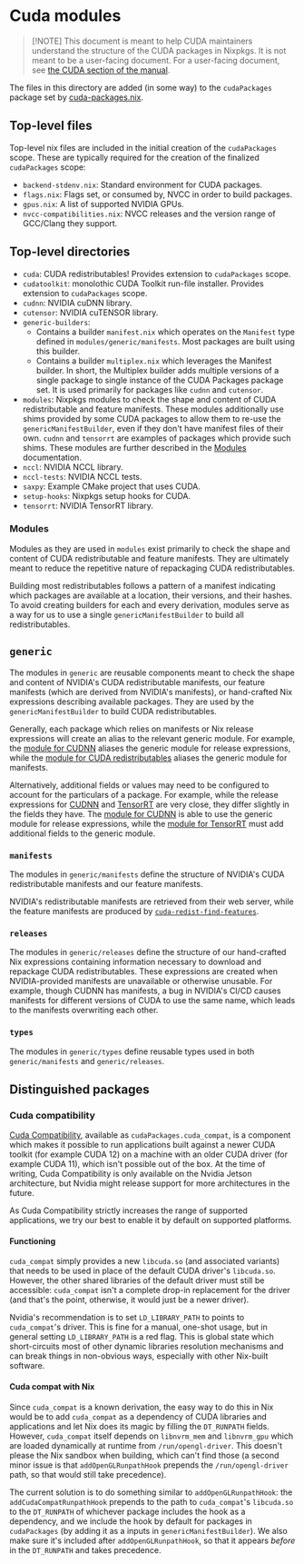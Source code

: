 # Cuda modules

> \[!NOTE\]
> This document is meant to help CUDA maintainers understand the structure of
> the CUDA packages in Nixpkgs. It is not meant to be a user-facing document.
> For a user-facing document, see [the CUDA section of the manual](../../../doc/languages-frameworks/cuda.section.md).

The files in this directory are added (in some way) to the `cudaPackages`
package set by [cuda-packages.nix](../../top-level/cuda-packages.nix).

## Top-level files

Top-level nix files are included in the initial creation of the `cudaPackages`
scope. These are typically required for the creation of the finalized
`cudaPackages` scope:

- `backend-stdenv.nix`: Standard environment for CUDA packages.
- `flags.nix`: Flags set, or consumed by, NVCC in order to build packages.
- `gpus.nix`: A list of supported NVIDIA GPUs.
- `nvcc-compatibilities.nix`: NVCC releases and the version range of GCC/Clang
  they support.

## Top-level directories

- `cuda`: CUDA redistributables! Provides extension to `cudaPackages` scope.
- `cudatoolkit`: monolothic CUDA Toolkit run-file installer. Provides extension
  to `cudaPackages` scope.
- `cudnn`: NVIDIA cuDNN library.
- `cutensor`: NVIDIA cuTENSOR library.
- `generic-builders`:
  - Contains a builder `manifest.nix` which operates on the `Manifest` type
    defined in `modules/generic/manifests`. Most packages are built using this
    builder.
  - Contains a builder `multiplex.nix` which leverages the Manifest builder. In
    short, the Multiplex builder adds multiple versions of a single package to
    single instance of the CUDA Packages package set. It is used primarily for
    packages like `cudnn` and `cutensor`.
- `modules`: Nixpkgs modules to check the shape and content of CUDA
  redistributable and feature manifests. These modules additionally use shims
  provided by some CUDA packages to allow them to re-use the
  `genericManifestBuilder`, even if they don't have manifest files of their
  own. `cudnn` and `tensorrt` are examples of packages which provide such
  shims. These modules are further described in the
  [Modules](./modules/README.md) documentation.
- `nccl`: NVIDIA NCCL library.
- `nccl-tests`: NVIDIA NCCL tests.
- `saxpy`: Example CMake project that uses CUDA.
- `setup-hooks`: Nixpkgs setup hooks for CUDA.
- `tensorrt`: NVIDIA TensorRT library.

### Modules

Modules as they are used in `modules` exist primarily to check the shape and
content of CUDA redistributable and feature manifests. They are ultimately meant
to reduce the repetitive nature of repackaging CUDA redistributables.

Building most redistributables follows a pattern of a manifest indicating which
packages are available at a location, their versions, and their hashes. To avoid
creating builders for each and every derivation, modules serve as a way for us
to use a single `genericManifestBuilder` to build all redistributables.

## `generic`

The modules in `generic` are reusable components meant to check the shape and
content of NVIDIA's CUDA redistributable manifests, our feature manifests (which
are derived from NVIDIA's manifests), or hand-crafted Nix expressions describing
available packages. They are used by the `genericManifestBuilder` to build CUDA
redistributables.

Generally, each package which relies on manifests or Nix release expressions
will create an alias to the relevant generic module. For example, the [module
for CUDNN](./cudnn/default.nix) aliases the generic module for release
expressions, while the [module for CUDA redistributables](./cuda/default.nix)
aliases the generic module for manifests.

Alternatively, additional fields or values may need to be configured to account
for the particulars of a package. For example, while the release expressions for
[CUDNN](./cudnn/releases.nix) and [TensorRT](./tensorrt/releases.nix) are very
close, they differ slightly in the fields they have. The [module for
CUDNN](./modules/cudnn/default.nix) is able to use the generic module for
release expressions, while the [module for
TensorRT](./modules/tensorrt/default.nix) must add additional fields to the
generic module.

### `manifests`

The modules in `generic/manifests` define the structure of NVIDIA's CUDA
redistributable manifests and our feature manifests.

NVIDIA's redistributable manifests are retrieved from their web server, while
the feature manifests are produced by
[`cuda-redist-find-features`](https://github.com/connorbaker/cuda-redist-find-features).

### `releases`

The modules in `generic/releases` define the structure of our hand-crafted Nix
expressions containing information necessary to download and repackage CUDA
redistributables. These expressions are created when NVIDIA-provided manifests
are unavailable or otherwise unusable. For example, though CUDNN has manifests,
a bug in NVIDIA's CI/CD causes manifests for different versions of CUDA to use
the same name, which leads to the manifests overwriting each other.

### `types`

The modules in `generic/types` define reusable types used in both
`generic/manifests` and `generic/releases`.

## Distinguished packages

### Cuda compatibility

[Cuda Compatibility](https://docs.nvidia.com/deploy/cuda-compatibility/),
available as `cudaPackages.cuda_compat`, is a component which makes it possible
to run applications built against a newer CUDA toolkit (for example CUDA 12) on
a machine with an older CUDA driver (for example CUDA 11), which isn't possible
out of the box. At the time of writing, Cuda Compatibility is only available on
the Nvidia Jetson architecture, but Nvidia might release support for more
architectures in the future.

As Cuda Compatibility strictly increases the range of supported applications, we
try our best to enable it by default on supported platforms.

#### Functioning

`cuda_compat` simply provides a new `libcuda.so` (and associated variants) that
needs to be used in place of the default CUDA driver's `libcuda.so`. However,
the other shared libraries of the default driver must still be accessible:
`cuda_compat` isn't a complete drop-in replacement for the driver (and that's
the point, otherwise, it would just be a newer driver).

Nvidia's recommendation is to set `LD_LIBRARY_PATH` to points to `cuda_compat`'s
driver. This is fine for a manual, one-shot usage, but in general setting
`LD_LIBRARY_PATH` is a red flag. This is global state which short-circuits most
of other dynamic libraries resolution mechanisms and can break things in
non-obvious ways, especially with other Nix-built software.

#### Cuda compat with Nix

Since `cuda_compat` is a known derivation, the easy way to do this in Nix would
be to add `cuda_compat` as a dependency of CUDA libraries and applications and
let Nix does its magic by filling the `DT_RUNPATH` fields. However,
`cuda_compat` itself depends on `libnvrm_mem` and `libnvrm_gpu` which are loaded
dynamically at runtime from `/run/opengl-driver`. This doesn't please the Nix
sandbox when building, which can't find those (a second minor issue is that
`addOpenGLRunpathHook` prepends the `/run/opengl-driver` path, so that would
still take precedence).

The current solution is to do something similar to `addOpenGLRunpathHook`: the
`addCudaCompatRunpathHook` prepends to the path to `cuda_compat`'s `libcuda.so`
to the `DT_RUNPATH` of whichever package includes the hook as a dependency, and
we include the hook by default for packages in `cudaPackages` (by adding it as a
inputs in `genericManifestBuilder`). We also make sure it's included after
`addOpenGLRunpathHook`, so that it appears _before_ in the `DT_RUNPATH` and
takes precedence.
